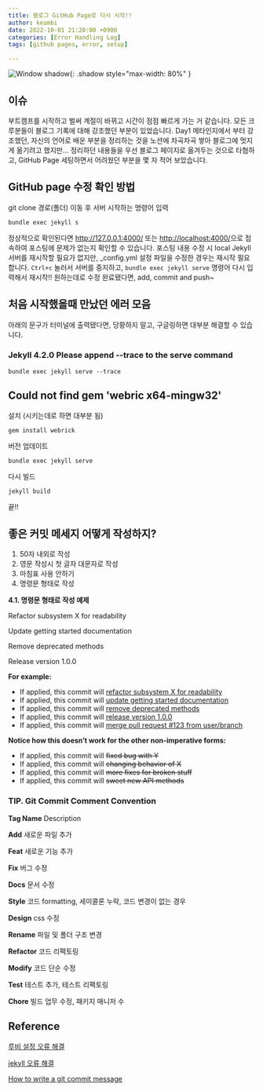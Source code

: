 ```yaml
---
title: 블로그 GitHub Page로 다시 시작!!
author: keumbi
date: 2022-10-01 21:20:00 +0900
categories: [Error Handling Log]
tags: [github pages, error, setup]

---
```



![Window shadow](https://media4.giphy.com/media/1SzIPkhn8EOK99F0vj/giphy.gif){: .shadow style="max-width: 80%" }

## 이슈
부트캠프를 시작하고 벌써 계절이 바뀌고 시간이 점점 빠르게 가는 거 같습니다. 모든 크루분들이 블로그 기록에 대해 강조했던 부분이 있었습니다. Day1 메타인지에서 부터 강조했던, 자신의 언어로 배운 부분을 정리하는 것을 노션에 차곡차곡 쌓아 블로그에 멋지게 옮기려고 했지만... 정리하던 내용들을 우선 블로그 페이지로 옮겨두는 것으로 타협하고,  GitHub Page 세팅하면서 어려웠던 부분을 몇 자 적어 보았습니다.

## GitHub page 수정 확인 방법
git clone 경로(폴더) 이동 후 서버 시작하는 명령어 입력
```shell
bundle exec jekyll s
```

정상적으로 확인된다면 <http://127.0.0.1:4000/> 또는 <http://localhost:4000/>으로 접속하여 포스팅에 문제가 없는지 확인할 수 있습니다.
포스팅 내용 수정 시 local Jekyll 서버를 재시작할 필요가 없지만, _config.yml 설정 파일을 수정한 경우는 재시작 필요합니다. `Ctrl+c` 눌러서 서버를 중지하고, `bundle exec jekyll serve` 명령어 다시 입력해서 재시작!! 원하는데로 수정 완료됐다면, add, commit and push~

## 처음 시작했을때 만났던 에러 모음
아래의 문구가 터미널에 출력됐다면, 당황하지 말고, 구글링하면 대부분 해결할 수 있습니다.

### Jekyll 4.2.0 Please append --trace to the serve command
```shell
bundle exec jekyll serve --trace
```


## Could not find gem 'webric x64-mingw32'
설치 (시키는데로 하면 대부분 됨)
```shell
gem install webrick
```
버전 업데이트
```shell
bundle exec jekyll serve
```
다시 빌드
```shell
jekyll build
```
끝!!

## 좋은 커밋 메세지 어떻게 작성하지?
1. 50자 내외로 작성
2. 영문 작성시 첫 글자 대문자로 작성
3. 마침표 사용 안하기
4. 명령문 형태로 작성


**4.1. 명령문 형태로 작성 예제**

Refactor subsystem X for readability

Update getting started documentation

Remove deprecated methods

Release version 1.0.0

**For example:**

* If applied, this commit will <U>refactor subsystem X for readability</U>
* If applied, this commit will <U>update getting started documentation</U>
* If applied, this commit will <U>remove deprecated methods</U>
* If applied, this commit will <U>release version 1.0.0</U>
* If applied, this commit will <U>merge pull request #123 from user/branch</U>

**Notice how this doesn’t work for the other non-imperative forms:**

* If applied, this commit will ~~fixed bug with Y~~
* If applied, this commit will ~~changing behavior of X~~
* If applied, this commit will ~~more fixes for broken stuff~~
* If applied, this commit will ~~sweet new API methods~~

### TIP. Git Commit Comment Convention
**Tag Name**	Description

**Add**	새로운 파일 추가

**Feat**	새로운 기능 추가

**Fix**	버그 수정

**Docs**	문서 수정

**Style**	코드 formatting, 세미콜론 누락, 코드 변경이 없는 경우

**Design**	css 수정

**Rename**	파일 및 폴더 구조 변경

**Refactor**	코드 리팩토링

**Modify**	코드 단순 수정

**Test**	테스트 추가, 테스트 리팩토링

**Chore**	빌드 업무 수정, 패키지 매니저 수


<!--git checkout -b bugFix-->

<!--
블로그 마음 가짐
글 쓰기 전

글 쓸 시간을 따로 마련하기
쓸만한 글감은 미리 메모해두기
글의 장르 별 템플릿을 떠올리기
글의 초안을 작성하기
글 쓰는 중

제목으로 독자의 호기심을 끌기
서론으로 독자를 공감시키기
글 초반부에 요약 써두기
문단 수준에서 글 다듬기
문장 수준에서 글 다듬기
단어 수준에서 글 다듬기
미디어를 적절히 활용하기
글 쓴 후

글을 소리내어 읽기
주의를 환기시킨 후에 퇴고하기
글 발행 후

글을 공유하고 나의 구독자를 만들기
일관성을 유지하여 개인 브랜딩 구축하기
마무리-->

## Reference
[루비 설정 오류 해결](https://jojoldu.tistory.com/288)

[jekyll 오류 해결](https://velog.io/@minji-o-j/jekyll-%EC%98%A4%EB%A5%98-%ED%95%B4%EA%B2%B0)

[How to write a git commit message](https://cbea.ms/git-commit/)
